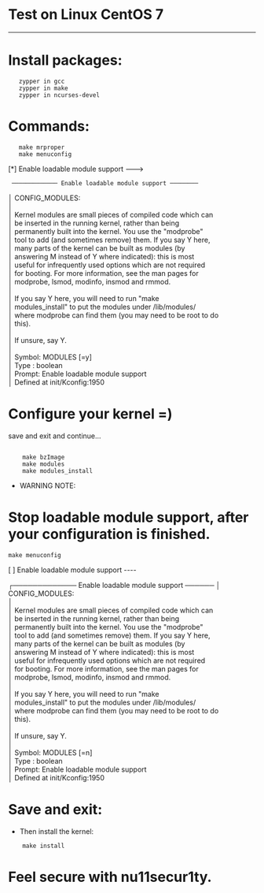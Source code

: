 # Test on Linux CentOS 7

------------------------------------------------------------------
# Install packages:
```
   zypper in gcc
   zypper in make 
   zypper in ncurses-devel
```
# Commands: 
```
   make mrproper
   make menuconfig
```   
   [*] Enable loadable module support  --->  
   
     ───────────── Enable loadable module support ────────
  │ CONFIG_MODULES:                                                                                                                                                                                              
  │                                                                                                                                                                                                              
  │ Kernel modules are small pieces of compiled code which can                                                                                                                                                   
  │ be inserted in the running kernel, rather than being                                                                                                                                                         
  │ permanently built into the kernel.  You use the "modprobe"                                                                                                                                                   
  │ tool to add (and sometimes remove) them.  If you say Y here,                                                                                                                                                 
  │ many parts of the kernel can be built as modules (by                                                                                                                                                         
  │ answering M instead of Y where indicated): this is most                                                                                                                                                      
  │ useful for infrequently used options which are not required                                                                                                                                                  
  │ for booting.  For more information, see the man pages for                                                                                                                                                    
  │ modprobe, lsmod, modinfo, insmod and rmmod.                                                                                                                                                                  
  │                                                                                                                                                                                                              
  │ If you say Y here, you will need to run "make                                                                                                                                                                
  │ modules_install" to put the modules under /lib/modules/                                                                                                                                                      
  │ where modprobe can find them (you may need to be root to do                                                                                                                                                  
  │ this).                                                                                                                                                                                                       
  │                                                                                                                                                                                                              
  │ If unsure, say Y.                                                                                                                                                                                            
  │                                                                                                                                                                                                              
  │ Symbol: MODULES [=y]                                                                                                                                                                                         
  │ Type  : boolean                                                                                                                                                                                              
  │ Prompt: Enable loadable module support                                                                                                                                                                       
  │   Defined at init/Kconfig:1950    
 
 # Configure your kernel =)
 
   save and exit and continue...  
```

    make bzImage
    make modules
    make modules_install
```
  - WARNING NOTE:   

   # Stop loadable module support, after your configuration is finished.
   
   ```
   make menuconfig
   ```
   [ ] Enable loadable module support  ----  


  ┌───────────── Enable loadable module support ──────
  │ CONFIG_MODULES:                                                                                                                                                                                              
  │                                                                                                                                                                                                              
  │ Kernel modules are small pieces of compiled code which can                                                                                                                                                   
  │ be inserted in the running kernel, rather than being                                                                                                                                                         
  │ permanently built into the kernel.  You use the "modprobe"                                                                                                                                                   
  │ tool to add (and sometimes remove) them.  If you say Y here,                                                                                                                                                 
  │ many parts of the kernel can be built as modules (by                                                                                                                                                         
  │ answering M instead of Y where indicated): this is most                                                                                                                                                      
  │ useful for infrequently used options which are not required                                                                                                                                                  
  │ for booting.  For more information, see the man pages for                                                                                                                                                    
  │ modprobe, lsmod, modinfo, insmod and rmmod.                                                                                                                                                                  
  │                                                                                                                                                                                                              
  │ If you say Y here, you will need to run "make                                                                                                                                                                
  │ modules_install" to put the modules under /lib/modules/                                                                                                                                                      
  │ where modprobe can find them (you may need to be root to do                                                                                                                                                  
  │ this).                                                                                                                                                                                                       
  │                                                                                                                                                                                                              
  │ If unsure, say Y.                                                                                                                                                                                            
  │                                                                                                                                                                                                              
  │ Symbol: MODULES [=n]                                                                                                                                                                                         
  │ Type  : boolean                                                                                                                                                                                              
  │ Prompt: Enable loadable module support                                                                                                                                                                       
  │   Defined at init/Kconfig:1950 
  
# Save and exit:
- Then install the kernel:
```
    make install
```
  # Feel secure with nu11secur1ty.



